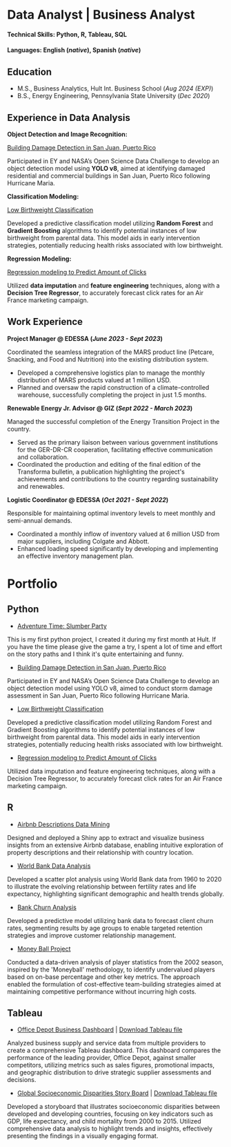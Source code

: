 # Data Analyst | Business Analyst

#### Technical Skills: Python, R, Tableau, SQL

#### Languages: English (_native_), Spanish (_native_)

## Education
- M.S., Business Analytics, Hult Int. Business School (_Aug 2024 (EXP)_)								       		
- B.S., Energy Engineering, Pennsylvania State University (_Dec 2020_)	 			        		
  
## Experience in Data Analysis
**Object Detection and Image Recognition:**

[Building Damage Detection in San Juan, Puerto Rico](https://github.com/Juanmanumango/juanmanumango.github.io/blob/main/portfolio/python/building_damage_detection_in_san_juan_puerto_rico.ipynb)

Participated in EY and NASA’s Open Science Data Challenge to develop an object detection model using **YOLO v8**, aimed at identifying damaged residential and commercial buildings in San Juan, Puerto Rico following Hurricane Maria.  

**Classification Modeling:**

[Low Birthweight Classification](https://github.com/Juanmanumango/juanmanumango.github.io/blob/main/portfolio/python/low_birthweight_classification.ipynb)

Developed a predictive classification model utilizing **Random Forest** and **Gradient Boosting** algorithms to identify potential instances of low birthweight from parental data. This model aids in early intervention strategies, potentially reducing health risks associated with low birthweight.

**Regression Modeling:**

[Regression modeling to Predict Amount of Clicks](https://github.com/juanmendezportet/data_analyst.github.io/blob/main/portfolio/python/regression_model_clicks_predictions.ipynb)

Utilized **data imputation** and **feature engineering** techniques, along with a **Decision Tree Regressor**, to accurately forecast click rates for an Air France marketing campaign. 

## Work Experience
**Project Manager @ EDESSA (_June 2023 - Sept 2023_)**

Coordinated the seamless integration of the MARS product line (Petcare, Snacking, and Food and Nutrition) into the existing distribution system.
- Developed a comprehensive logistics plan to manage the monthly distribution of MARS products valued at 1 million USD.
- Planned and oversaw the rapid construction of a climate-controlled warehouse, successfully completing the project in just 1.5 months.

**Renewable Energy Jr. Advisor @ GIZ (_Sept 2022 - March 2023_)**

Managed the successful completion of the Energy Transition Project in the country.
- Served as the primary liaison between various government institutions for the GER-DR-CR cooperation, facilitating effective communication and collaboration.
- Coordinated the production and editing of the final edition of the Transforma bulletin, a publication highlighting the project's achievements and contributions to the country regarding sustainability and renewables.

**Logistic Coordinator @ EDESSA (_Oct 2021 - Sept 2022_)**

Responsible for maintaining optimal inventory levels to meet monthly and semi-annual demands.
- Coordinated a monthly inflow of inventory valued at 6 million USD from major suppliers, including Colgate and Abbott.
- Enhanced loading speed significantly by developing and implementing an effective inventory management plan.

# Portfolio
## Python
- [Adventure Time: Slumber Party](https://github.com/Juanmanumango/juanmanumango.github.io/blob/main/portfolio/python/Adventure%20Time%3A%20Slumber%20Party.ipynb)
  
This is my first python project, I created it during my first month at Hult. If you have the time please give the game a try, I spent a lot of time and effort on the story paths and I think it's quite entertaining and funny.
- [Building Damage Detection in San Juan, Puerto Rico](https://github.com/Juanmanumango/juanmanumango.github.io/blob/main/portfolio/python/building_damage_detection_in_san_juan_puerto_rico.ipynb)

Participated in EY and NASA’s Open Science Data Challenge to develop an object detection model using YOLO v8, aimed to conduct storm damage assessment in San Juan, Puerto Rico following Hurricane Maria. 
- [Low Birthweight Classification](https://github.com/Juanmanumango/juanmanumango.github.io/blob/main/portfolio/python/low_birthweight_classification.ipynb)

Developed a predictive classification model utilizing Random Forest and Gradient Boosting algorithms to identify potential instances of low birthweight from parental data. This model aids in early intervention strategies, potentially reducing health risks associated with low birthweight.
- [Regression modeling to Predict Amount of Clicks](https://github.com/juanmendezportet/data_analyst.github.io/blob/main/portfolio/python/regression_model_clicks_predictions.ipynb)

Utilized data imputation and feature engineering techniques, along with a Decision Tree Regressor, to accurately forecast click rates for an Air France marketing campaign. 

## R
- [Airbnb Descriptions Data Mining](https://github.com/juanmendezportet/juanmendezportet.github.io/blob/main/portfolio/R/A1_Mendez_Juan.R)
  
Designed and deployed a Shiny app to extract and visualize business insights from an extensive Airbnb database, enabling intuitive exploration of property descriptions and their relationship with country location. 
- [World Bank Data Analysis](https://github.com/juanmendezportet/data_analyst.github.io/blob/main/portfolio/R/Assignment%201%20(World%20Bank)%20COMPLETE.R)

Developed a scatter plot analysis using World Bank data from 1960 to 2020 to illustrate the evolving relationship between fertility rates and life expectancy, highlighting significant demographic and health trends globally. 
- [Bank Churn Analysis](https://github.com/juanmendezportet/data_analyst.github.io/blob/main/portfolio/R/A2.R)

Developed a predictive model utilizing bank data to forecast client churn rates, segmenting results by age groups to enable targeted retention strategies and improve customer relationship management.
- [Money Ball Project](https://github.com/juanmendezportet/data_analyst.github.io/blob/main/portfolio/R/A3%20FINAL.R)

Conducted a data-driven analysis of player statistics from the 2002 season, inspired by the 'Moneyball' methodology, to identify undervalued players based on on-base percentage and other key metrics. The approach enabled the formulation of cost-effective team-building strategies aimed at maintaining competitive performance without incurring high costs.

## Tableau
- [Office Depot Business Dashboard](https://github.com/juanmendezportet/juanmendezportet.github.io/blob/main/portfolio/Tableau/A1%20Take%20Home%20Assessment%20Juan%20Mendez.pdf) | [Download Tableau file](https://github.com/juanmendezportet/data_analyst.github.io/blob/main/portfolio/Tableau/A1%20Take%20Home%20Assessment%20Juan%20Mendez.twbx)

Analyzed business supply and service data from multiple providers to create a comprehensive Tableau dashboard. This dashboard compares the performance of the leading provider, Office Depot, against smaller competitors, utilizing metrics such as sales figures, promotional impacts, and geographic distribution to drive strategic supplier assessments and decisions.
- [Global Socioeconomic Disparities Story Board](https://github.com/juanmendezportet/juanmendezportet.github.io/blob/main/portfolio/Tableau/Population%20Analysis%20Presentation.pdf) | [Download Tableau file](https://github.com/juanmendezportet/data_analyst.github.io/blob/main/portfolio/Tableau/Population%20Analysis%20Presentation.twbx)

Developed a storyboard that illustrates socioeconomic disparities between developed and developing countries, focusing on key indicators such as GDP, life expectancy, and child mortality from 2000 to 2015. Utilized comprehensive data analysis to highlight trends and insights, effectively presenting the findings in a visually engaging format.


